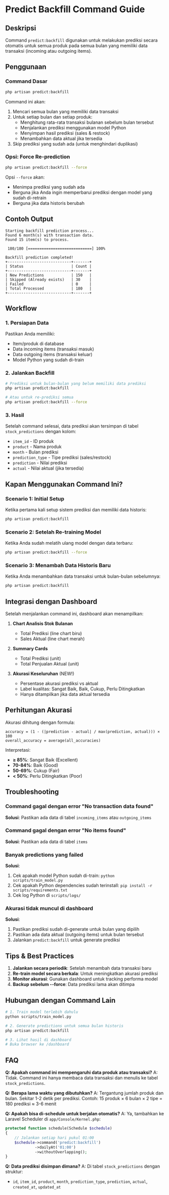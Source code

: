 # Predict Backfill Command Guide

## Deskripsi

Command `predict:backfill` digunakan untuk melakukan prediksi secara otomatis untuk semua produk pada semua bulan yang memiliki data transaksi (incoming atau outgoing items).

## Penggunaan

### Command Dasar

```bash
php artisan predict:backfill
```

Command ini akan:

1. Mencari semua bulan yang memiliki data transaksi
2. Untuk setiap bulan dan setiap produk:
    - Menghitung rata-rata transaksi bulanan sebelum bulan tersebut
    - Menjalankan prediksi menggunakan model Python
    - Menyimpan hasil prediksi (sales & restock)
    - Menambahkan data aktual jika tersedia
3. Skip prediksi yang sudah ada (untuk menghindari duplikasi)

### Opsi: Force Re-prediction

```bash
php artisan predict:backfill --force
```

Opsi `--force` akan:

-   Menimpa prediksi yang sudah ada
-   Berguna jika Anda ingin memperbarui prediksi dengan model yang sudah di-retrain
-   Berguna jika data historis berubah

## Contoh Output

```
Starting backfill prediction process...
Found 6 month(s) with transaction data.
Found 15 item(s) to process.

 180/180 [============================] 100%

Backfill prediction completed!
+----------------------------+-------+
| Status                     | Count |
+----------------------------+-------+
| New Predictions            | 150   |
| Skipped (Already exists)   | 30    |
| Failed                     | 0     |
| Total Processed            | 180   |
+----------------------------+-------+
```

## Workflow

### 1. Persiapan Data

Pastikan Anda memiliki:

-   Item/produk di database
-   Data incoming items (transaksi masuk)
-   Data outgoing items (transaksi keluar)
-   Model Python yang sudah di-train

### 2. Jalankan Backfill

```bash
# Prediksi untuk bulan-bulan yang belum memiliki data prediksi
php artisan predict:backfill

# Atau untuk re-prediksi semua
php artisan predict:backfill --force
```

### 3. Hasil

Setelah command selesai, data prediksi akan tersimpan di tabel `stock_predictions` dengan kolom:

-   `item_id` - ID produk
-   `product` - Nama produk
-   `month` - Bulan prediksi
-   `prediction_type` - Tipe prediksi (sales/restock)
-   `prediction` - Nilai prediksi
-   `actual` - Nilai aktual (jika tersedia)

## Kapan Menggunakan Command Ini?

### Scenario 1: Initial Setup

Ketika pertama kali setup sistem prediksi dan memiliki data historis:

```bash
php artisan predict:backfill
```

### Scenario 2: Setelah Re-training Model

Ketika Anda sudah melatih ulang model dengan data terbaru:

```bash
php artisan predict:backfill --force
```

### Scenario 3: Menambah Data Historis Baru

Ketika Anda menambahkan data transaksi untuk bulan-bulan sebelumnya:

```bash
php artisan predict:backfill
```

## Integrasi dengan Dashboard

Setelah menjalankan command ini, dashboard akan menampilkan:

1. **Chart Analisis Stok Bulanan**

    - Total Prediksi (line chart biru)
    - Sales Aktual (line chart merah)

2. **Summary Cards**

    - Total Prediksi (unit)
    - Total Penjualan Aktual (unit)

3. **Akurasi Keseluruhan** (NEW!)
    - Persentase akurasi prediksi vs aktual
    - Label kualitas: Sangat Baik, Baik, Cukup, Perlu Ditingkatkan
    - Hanya ditampilkan jika data aktual tersedia

## Perhitungan Akurasi

Akurasi dihitung dengan formula:

```
accuracy = (1 - (|prediction - actual| / max(prediction, actual))) × 100
overall_accuracy = average(all_accuracies)
```

Interpretasi:

-   **≥ 85%**: Sangat Baik (Excellent)
-   **70-84%**: Baik (Good)
-   **50-69%**: Cukup (Fair)
-   **< 50%**: Perlu Ditingkatkan (Poor)

## Troubleshooting

### Command gagal dengan error "No transaction data found"

**Solusi**: Pastikan ada data di tabel `incoming_items` atau `outgoing_items`

### Command gagal dengan error "No items found"

**Solusi**: Pastikan ada data di tabel `items`

### Banyak predictions yang failed

**Solusi**:

1. Cek apakah model Python sudah di-train: `python scripts/train_model.py`
2. Cek apakah Python dependencies sudah terinstall: `pip install -r scripts/requirements.txt`
3. Cek log Python di `scripts/logs/`

### Akurasi tidak muncul di dashboard

**Solusi**:

1. Pastikan prediksi sudah di-generate untuk bulan yang dipilih
2. Pastikan ada data aktual (outgoing items) untuk bulan tersebut
3. Jalankan `predict:backfill` untuk generate prediksi

## Tips & Best Practices

1. **Jalankan secara periodik**: Setelah menambah data transaksi baru
2. **Re-train model secara berkala**: Untuk meningkatkan akurasi prediksi
3. **Monitor akurasi**: Gunakan dashboard untuk tracking performa model
4. **Backup sebelum --force**: Data prediksi lama akan ditimpa

## Hubungan dengan Command Lain

```bash
# 1. Train model terlebih dahulu
python scripts/train_model.py

# 2. Generate predictions untuk semua bulan historis
php artisan predict:backfill

# 3. Lihat hasil di dashboard
# Buka browser ke /dashboard
```

## FAQ

**Q: Apakah command ini mempengaruhi data produk atau transaksi?**
A: Tidak. Command ini hanya membaca data transaksi dan menulis ke tabel `stock_predictions`.

**Q: Berapa lama waktu yang dibutuhkan?**
A: Tergantung jumlah produk dan bulan. Sekitar 1-2 detik per prediksi.
Contoh: 15 produk × 6 bulan × 2 tipe = 180 prediksi ≈ 3-6 menit

**Q: Apakah bisa di-schedule untuk berjalan otomatis?**
A: Ya, tambahkan ke Laravel Scheduler di `app/Console/Kernel.php`:

```php
protected function schedule(Schedule $schedule)
{
    // Jalankan setiap hari pukul 01:00
    $schedule->command('predict:backfill')
             ->dailyAt('01:00')
             ->withoutOverlapping();
}
```

**Q: Data prediksi disimpan dimana?**
A: Di tabel `stock_predictions` dengan struktur:

-   `id`, `item_id`, `product`, `month`, `prediction_type`, `prediction`, `actual`, `created_at`, `updated_at`
